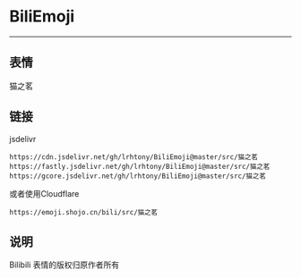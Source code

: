 # BiliEmoji
---
## 表情
猫之茗
## 链接
jsdelivr
```
https://cdn.jsdelivr.net/gh/lrhtony/BiliEmoji@master/src/猫之茗
https://fastly.jsdelivr.net/gh/lrhtony/BiliEmoji@master/src/猫之茗
https://gcore.jsdelivr.net/gh/lrhtony/BiliEmoji@master/src/猫之茗
```
或者使用Cloudflare
```
https://emoji.shojo.cn/bili/src/猫之茗
```
## 说明
Bilibili 表情的版权归原作者所有
